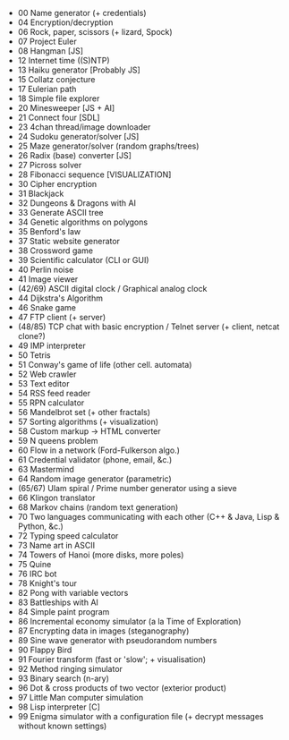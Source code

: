 - 00 Name generator (+ credentials)
- 04 Encryption/decryption
- 06 Rock, paper, scissors (+ lizard, Spock)
- 07 Project Euler
- 08 Hangman [JS]
- 12 Internet time ((S)NTP)
- 13 Haiku generator [Probably JS]
- 15 Collatz conjecture
- 17 Eulerian path
- 18 Simple file explorer
- 20 Minesweeper [JS + AI]
- 21 Connect four [SDL]
- 23 4chan thread/image downloader
- 24 Sudoku generator/solver [JS]
- 25 Maze generator/solver (random graphs/trees)
- 26 Radix (base) converter [JS]
- 27 Picross solver
- 28 Fibonacci sequence [VISUALIZATION]
- 30 Cipher encryption
- 31 Blackjack
- 32 Dungeons & Dragons with AI
- 33 Generate ASCII tree
- 34 Genetic algorithms on polygons
- 35 Benford's law
- 37 Static website generator
- 38 Crossword game
- 39 Scientific calculator (CLI or GUI)
- 40 Perlin noise
- 41 Image viewer
- (42/69) ASCII digital clock / Graphical analog clock
- 44 Dijkstra's Algorithm
- 46 Snake game
- 47 FTP client (+ server)
- (48/85) TCP chat with basic encryption / Telnet server (+ client, netcat clone?)
- 49 IMP interpreter
- 50 Tetris
- 51 Conway's game of life (other cell. automata)
- 52 Web crawler
- 53 Text editor
- 54 RSS feed reader
- 55 RPN calculator
- 56 Mandelbrot set (+ other fractals)
- 57 Sorting algorithms (+ visualization)
- 58 Custom markup -> HTML converter
- 59 N queens problem
- 60 Flow in a network (Ford-Fulkerson algo.)
- 61 Credential validator (phone, email, &c.)
- 63 Mastermind
- 64 Random image generator (parametric)
- (65/67) Ulam spiral / Prime number generator using a sieve
- 66 Klingon translator
- 68 Markov chains (random text generation)
- 70 Two languages communicating with each other (C++ & Java, Lisp & Python, &c.)
- 72 Typing speed calculator
- 73 Name art in ASCII
- 74 Towers of Hanoi (more disks, more poles) 
- 75 Quine
- 76 IRC bot
- 78 Knight's tour
- 82 Pong with variable vectors
- 83 Battleships with AI
- 84 Simple paint program
- 86 Incremental economy simulator (a la Time of Exploration)
- 87 Encrypting data in images (steganography)
- 89 Sine wave generator with pseudorandom numbers
- 90 Flappy Bird
- 91 Fourier transform (fast or 'slow'; + visualisation)
- 92 Method ringing simulator
- 93 Binary search (n-ary)
- 96 Dot & cross products of two vector (exterior product)
- 97 Little Man computer simulation
- 98 Lisp interpreter [C]
- 99 Enigma simulator with a configuration file (+ decrypt messages without known settings)